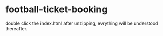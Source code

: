 # football-ticket-booking

double click the index.html after unzipping, evrything will be understood thereafter.
